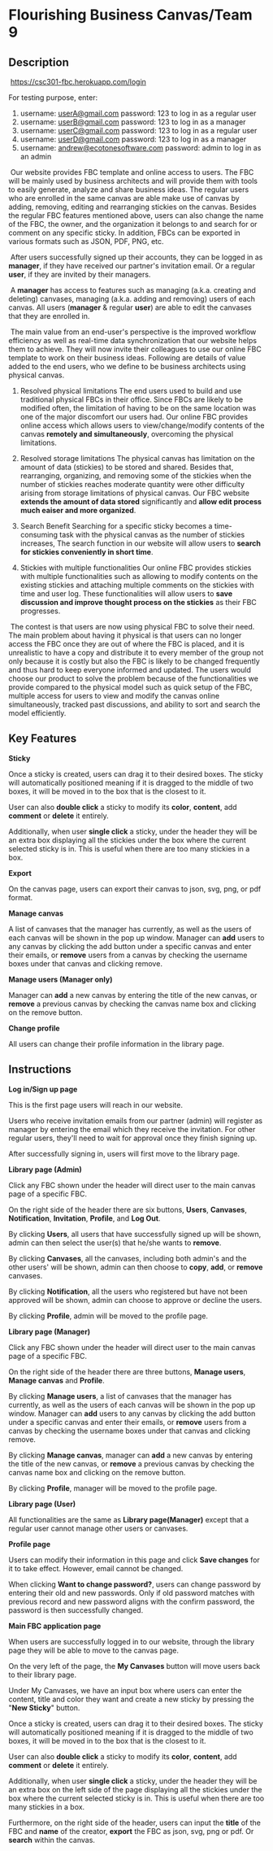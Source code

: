 # Flourishing Business Canvas/Team 9

## Description 
​	https://csc301-fbc.herokuapp.com/login

For testing purpose, enter:

1. username: userA@gmail.com password: 123 to log in as a regular user
2. username: userB@gmail.com password: 123 to log in as a manager
3. username: userC@gmail.com password: 123 to log in as a regular user
4. username: userD@gmail.com password: 123 to log in as a manager
5.  username: andrew@ecotonesoftware.com password: admin to log in as an admin

​	Our website provides FBC template and online access to users. The FBC will be mainly used by business architects and will provide them with tools to easily generate, analyze and share business ideas. The regular users who are enrolled in the same canvas are able make use of canvas by adding, removing, editing and rearranging stickies on the canvas. Besides the regular FBC features mentioned above, users can also change the name of the FBC, the owner, and the organization it belongs to and search for or comment on any specific sticky. In addition, FBCs can be exported in various formats such as JSON, PDF, PNG, etc.

​	After users successfully signed up their accounts, they can be logged in as **manager**, if they have received our partner's invitation email. Or a regular **user**, if they are invited by their managers. 

​	A **manager** has access to features such as managing (a.k.a. creating and deleting) canvases, managing (a.k.a. adding and removing) users of each canvas. All users (**manager** & regular **user**) are able to edit the canvases that they are enrolled in.

​	The main value from an end-user's perspective is the improved workflow efficiency as well as real-time data synchronization that our website helps them to achieve. They will now invite their colleagues to use our online FBC template to work on their business ideas. Following are details of value added to the end users, who we define to be business architects using physical canvas.

1. Resolved physical limitations
    The end users used to build and use traditional physical FBCs in their office. Since FBCs are likely to be modified often, the limitation of having to be on the same location was one of the major discomfort our users had. Our online FBC provides online access which allows users to view/change/modify contents of the canvas **remotely and simultaneously**, overcoming the physical limitations.

2.  Resolved storage limitations
      The physical canvas has limitation on the amount of data (stickies) to be stored and shared. Besides that, rearranging, organizing, and removing some of the stickies when the number of stickies reaches moderate quantity were other difficulty arising from storage limitations of physical canvas. Our FBC website **extends the amount of data stored** significantly and **allow edit process much eaiser and more organized**.

3. Search Benefit
   Searching for a specific sticky becomes a time-consuming task with the physical canvas as the number of stickies increases, The search function in our website will allow users to **search for stickies conveniently in short time**.

4. Stickies with multiple functionalities
   Our online FBC provides stickies with multiple functionalities such as allowing to modify contents on the existing stickies and attaching multiple comments on the stickies with time and user log. These functionalities will allow users to **save discussion and improve thought process on the stickies** as their FBC progresses.

​	The contest is that users are now using physical FBC to solve their need. The main problem about having it physical is that users can no longer access the FBC once they are out of where the FBC is placed, and it is unrealistic to have a copy and distribute it to every member of the group not only because it is costly but also the FBC is likely to be changed frequently and thus hard to keep everyone informed and updated. The users would choose our product to solve the problem because of the functionalities we provide compared to the physical model such as quick setup of the FBC, multiple access for users to view and modify the canvas online simultaneously, tracked past discussions, and ability to sort and search the model efficiently. 

## Key Features
**Sticky**

Once a sticky is created, users can drag it to their desired boxes. The sticky will automatically positioned meaning if it is dragged to the middle of two boxes, it will be moved in to the box that is the closest to it.

User can also **double click** a sticky to modify its **color**, **content**, add **comment** or **delete** it entirely.

Additionally, when user **single click** a sticky, under the header they will be an extra box displaying all the stickies under the box where the current selected sticky is in. This is useful when there are too many stickies in a box.

**Export**

On the canvas page, users can export their canvas to json, svg, png, or pdf format.

**Manage canvas**

A list of canvases that the manager has currently, as well as the users of each canvas will be shown in the pop up window. Manager can **add** users to any canvas by clicking the add button under a specific canvas and enter their emails, or **remove** users from a canvas by checking the username boxes under that canvas and clicking remove.

**Manage users (Manager only)**

Manager can **add** a new canvas by entering the title of the new canvas, or **remove** a previous canvas by checking the canvas name box and clicking on the remove button.

**Change profile**

All users can change their profile information in the library page.

## Instructions
**Log in/Sign up page**

This is the first page users will reach in our website. 

Users who receive invitation emails from our partner (admin) will register as manager by entering the email which they receive the invitation. For other regular users, they'll need to wait for approval once they finish signing up. 

After successfully signing in, users will first move to the library page.

**Library page (Admin)**

Click any FBC shown under the header will direct user to the main canvas page of a specific FBC.

On the right side of the header there are six buttons, **Users**, **Canvases**, **Notification**, **Invitation**, **Profile**, and **Log Out**.

By clicking **Users**, all users that have successfully signed up will be shown, admin can then select the user(s) that he/she wants to **remove**.

By clicking **Canvases**, all the canvases, including both admin's and the other users' will be shown, admin can then choose to **copy**, **add**, or **remove** canvases.

By clicking **Notification**, all the users who registered but have not been approved will be shown, admin can choose to approve or decline the users.

By clicking **Profile**, admin will be moved to the profile page.

**Library page (Manager)**

Click any FBC shown under the header will direct user to the main canvas page of a specific FBC.

On the right side of the header there are three buttons, **Manage users**, **Manage canvas** and **Profile**.

By clicking **Manage users**, a list of canvases that the manager has currently, as well as the users of each canvas will be shown in the pop up window. Manager can **add** users to any canvas by clicking the add button under a specific canvas and enter their emails, or **remove** users from a canvas by checking the username boxes under that canvas and clicking remove.

By clicking **Manage canvas**, manager can **add** a new canvas by entering the title of the new canvas, or **remove** a previous canvas by checking the canvas name box and clicking on the remove button.

By clicking **Profile**, manager will be moved to the profile page.

**Library page (User)**

All functionalities are the same as **Library page(Manager)** except that a regular user cannot manage other users or canvases. 

**Profile page**

Users can modify their information in this page and click **Save changes** for it to take effect. However, email cannot be changed.

When clicking **Want to change password?**, users can change password by entering their old and new passwords. Only if old password matches with previous record and new password aligns with the confirm password, the password is then successfully changed. 

**Main FBC application page**

When users are successfully logged in to our website, through the library page they will be able to move to the canvas page.

On the very left of the page, the **My Canvases** button will move users back to their library page.

Under My Canvases, we have an input box where users can enter the content, title and color they want and create a new sticky by pressing the "**New Sticky**" button.

Once a sticky is created, users can drag it to their desired boxes. The sticky will automatically positioned meaning if it is dragged to the middle of two boxes, it will be moved in to the box that is the closest to it.

User can also **double click** a sticky to modify its **color**, **content**, add **comment** or **delete** it entirely.

Additionally, when user **single click** a sticky, under the header they will be an extra box on the left side of the page displaying all the stickies under the box where the current selected sticky is in. This is useful when there are too many stickies in a box.

Furthermore, on the right side of the header, users can input the **title** of the FBC and **name** of the creator, **export** the FBC as json, svg, png or pdf. Or **search** within the canvas. 

